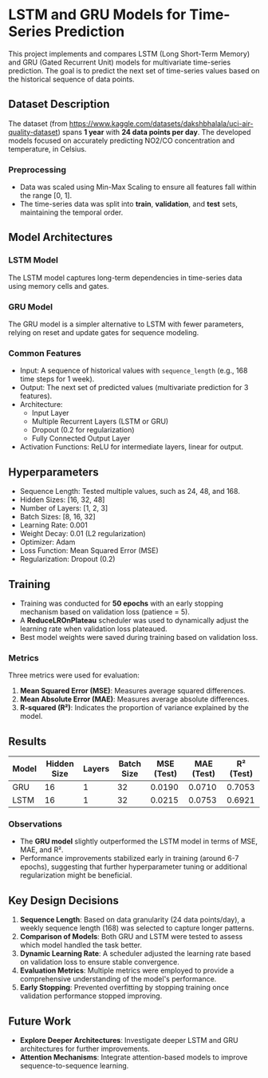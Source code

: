# LSTM and GRU Models for Time-Series Prediction

This project implements and compares LSTM (Long Short-Term Memory) and GRU (Gated Recurrent Unit) models for multivariate time-series prediction. The goal is to predict the next set of time-series values based on the historical sequence of data points. 

## Dataset Description

The dataset (from https://www.kaggle.com/datasets/dakshbhalala/uci-air-quality-dataset) spans **1 year** with **24 data points per day**. The developed models focused on accurately predicting NO2/CO concentration and temperature, in Celsius.

### Preprocessing
- Data was scaled using Min-Max Scaling to ensure all features fall within the range [0, 1].
- The time-series data was split into **train**, **validation**, and **test** sets, maintaining the temporal order.

## Model Architectures

### LSTM Model
The LSTM model captures long-term dependencies in time-series data using memory cells and gates.

### GRU Model
The GRU model is a simpler alternative to LSTM with fewer parameters, relying on reset and update gates for sequence modeling.

### Common Features
- Input: A sequence of historical values with `sequence_length` (e.g., 168 time steps for 1 week).
- Output: The next set of predicted values (multivariate prediction for 3 features).
- Architecture:
  - Input Layer
  - Multiple Recurrent Layers (LSTM or GRU)
  - Dropout (0.2 for regularization)
  - Fully Connected Output Layer
- Activation Functions: ReLU for intermediate layers, linear for output.

## Hyperparameters
- Sequence Length: Tested multiple values, such as 24, 48, and 168.
- Hidden Sizes: [16, 32, 48]
- Number of Layers: [1, 2, 3]
- Batch Sizes: [8, 16, 32]
- Learning Rate: 0.001
- Weight Decay: 0.01 (L2 regularization)
- Optimizer: Adam
- Loss Function: Mean Squared Error (MSE)
- Regularization: Dropout (0.2)

## Training
- Training was conducted for **50 epochs** with an early stopping mechanism based on validation loss (patience = 5).
- A **ReduceLROnPlateau** scheduler was used to dynamically adjust the learning rate when validation loss plateaued.
- Best model weights were saved during training based on validation loss.

### Metrics
Three metrics were used for evaluation:
1. **Mean Squared Error (MSE)**: Measures average squared differences.
2. **Mean Absolute Error (MAE)**: Measures average absolute differences.
3. **R-squared (R²)**: Indicates the proportion of variance explained by the model.

## Results

| Model      | Hidden Size | Layers | Batch Size | MSE (Test) | MAE (Test) | R² (Test) |
|------------|-------------|--------|------------|------------|------------|-----------|
| GRU        | 16          | 1      | 32         | 0.0190     | 0.0710     | 0.7053    |
| LSTM       | 16          | 1      | 32         | 0.0215     | 0.0753     | 0.6921    |

### Observations
- The **GRU model** slightly outperformed the LSTM model in terms of MSE, MAE, and R².
- Performance improvements stabilized early in training (around 6-7 epochs), suggesting that further hyperparameter tuning or additional regularization might be beneficial.

## Key Design Decisions
1. **Sequence Length**: Based on data granularity (24 data points/day), a weekly sequence length (168) was selected to capture longer patterns.
2. **Comparison of Models**: Both GRU and LSTM were tested to assess which model handled the task better.
3. **Dynamic Learning Rate**: A scheduler adjusted the learning rate based on validation loss to ensure stable convergence.
4. **Evaluation Metrics**: Multiple metrics were employed to provide a comprehensive understanding of the model's performance.
5. **Early Stopping**: Prevented overfitting by stopping training once validation performance stopped improving.

## Future Work
- **Explore Deeper Architectures**: Investigate deeper LSTM and GRU architectures for further improvements.
- **Attention Mechanisms**: Integrate attention-based models to improve sequence-to-sequence learning.


